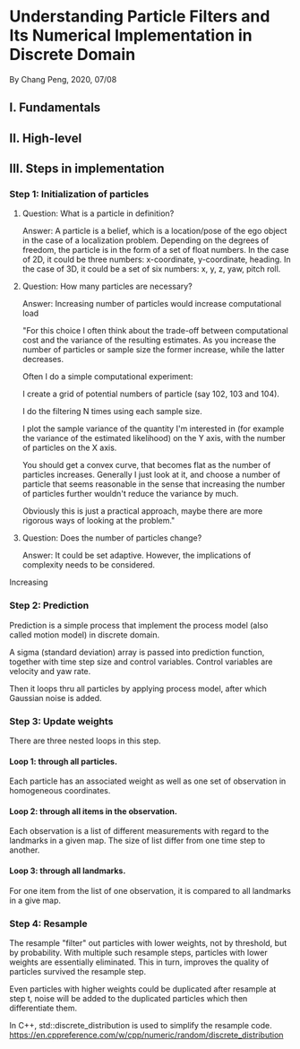 # Understanding Particle Filters and Its Numerical Implementation in Discrete Domain

By Chang Peng, 2020, 07/08

## I. Fundamentals

## II. High-level 

## III. Steps in implementation

### Step 1: Initialization of particles
1. Question: What is a particle in definition?

   Answer: A particle is a belief, which is a location/pose of the ego object in the case of a localization problem.
   Depending on the degrees of freedom, the particle is in the form of a set of float numbers. 
   In the case of 2D, it could be three numbers: x-coordinate, y-coordinate, heading.
   In the case of 3D, it could be a set of six numbers: x, y, z, yaw, pitch roll.
   
1. Question: How many particles are necessary?

   Answer: Increasing number of particles would increase computational load
   
   "For this choice I often think about the trade-off between computational cost and the variance of the resulting estimates. As you increase the number of particles or sample size the former increase, while the latter decreases.
    
    Often I do a simple computational experiment:
    
    I create a grid of potential numbers of particle (say 102, 103 and 104).
    
    I do the filtering N times using each sample size.
    
    I plot the sample variance of the quantity I'm interested in (for example the variance of the estimated likelihood) on the Y axis, with the number of particles on the X axis.
    
    You should get a convex curve, that becomes flat as the number of particles increases. Generally I just look at it, and choose a number of particle that seems reasonable in the sense that increasing the number of particles further wouldn't reduce the variance by much.
    
    Obviously this is just a practical approach, maybe there are more rigorous ways of looking at the problem."

2. Question: Does the number of particles change?

   Answer: It could be set adaptive. However, the implications of complexity needs to be considered.

Increasing  

### Step 2: Prediction
Prediction is a simple process that implement the process model (also called motion model) in discrete domain.

A sigma (standard deviation) array is passed into prediction function, together with time step size and control variables.
Control variables are velocity and yaw rate.

Then it loops thru all particles by applying process model, after which Gaussian noise is added.

### Step 3: Update weights
There are three nested loops in this step.
#### Loop 1: through all particles.
Each particle has an associated weight as well as one set of observation in homogeneous coordinates.
#### Loop 2: through all items in the observation.
Each observation is a list of different measurements with regard to the landmarks in a given map.
The size of list differ from one time step to another.
#### Loop 3: through all landmarks.
For one item from the list of one observation, it is compared to all landmarks in a give map.

### Step 4: Resample
The resample "filter" out particles with lower weights, not by threshold, but by probability. 
With multiple such resample steps, particles with lower weights are essentially eliminated.
This in turn, improves the quality of particles survived the resample step.

Even particles with higher weights could be duplicated after resample at step t, noise will be added to the duplicated particles which then differentiate them.

In C++, std::discrete_distribution is used to simplify the resample code.
https://en.cppreference.com/w/cpp/numeric/random/discrete_distribution
